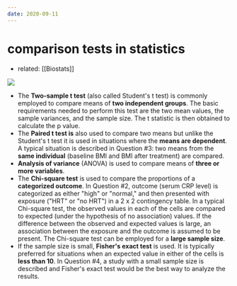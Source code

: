 ```yaml
---
date: 2020-09-11
---
```


# comparison tests in statistics

- related: [[Biostats]]

<!-- comparing variables -->

![](https://photos.thisispiggy.com/file/wikiFiles/image-20200704101844589.png)

- The  **Two-sample t test** (also called Student's t test) is commonly employed to compare means of **two independent groups**. The basic requirements needed to perform this test are the two mean values, the sample variances, and the sample size. The t statistic is then obtained to calculate the p  value.
- The **Paired t test is** also used to compare two means but unlike the  Student's t test it is used in situations where the **means are  dependent**. A typical situation is described in Question #3: two means  from the **same individual** (baseline BMI and BMI after treatment) are  compared.
- **Analysis of variance** (ANOVA) is used to compare means of **three or more variables**.
- The **Chi-square test** is used to compare the proportions of a  **categorized outcome**. In Question #2, outcome (serum CRP level) is  categorized as either "high" or "normal," and then presented with  exposure ("HRT" or "no HRT") in a 2 x 2 contingency table. In a typical Chi-square test, the observed values in each of the cells are compared  to expected (under the hypothesis of no association) values. If the  difference between the observed and expected values is large, an  association between the exposure and the outcome is assumed to be  present. The Chi-square test can be employed for a **large sample size**.
- If the sample size is small, **Fisher's exact test** is used. It is  typically preferred for situations when an expected value in either of  the cells is **less than 10**. In Question #4, a study with a small sample size is described and Fisher's exact test would be the best way to analyze the results.
